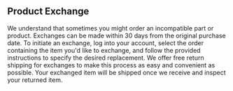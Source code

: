 ## Product Exchange

We understand that sometimes you might order an incompatible part or product. Exchanges can be made within 30 days from the original purchase date. To initiate an exchange, log into your account, select the order containing the item you'd like to exchange, and follow the provided instructions to specify the desired replacement. We offer free return shipping for exchanges to make this process as easy and convenient as possible. Your exchanged item will be shipped once we receive and inspect your returned item.
